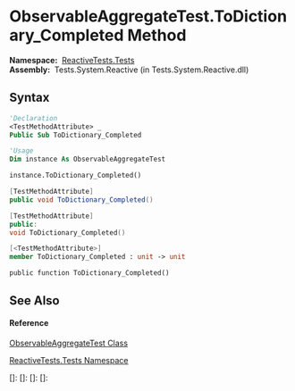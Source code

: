 # ObservableAggregateTest.ToDictionary\_Completed Method

**Namespace:**  [ReactiveTests.Tests](ReactiveTests.Tests\ReactiveTests.Tests.md)  
**Assembly:**  Tests.System.Reactive (in Tests.System.Reactive.dll)

## Syntax

```vb
'Declaration
<TestMethodAttribute> _
Public Sub ToDictionary_Completed
```

```vb
'Usage
Dim instance As ObservableAggregateTest

instance.ToDictionary_Completed()
```

```csharp
[TestMethodAttribute]
public void ToDictionary_Completed()
```

```c++
[TestMethodAttribute]
public:
void ToDictionary_Completed()
```

```fsharp
[<TestMethodAttribute>]
member ToDictionary_Completed : unit -> unit 
```

```jscript
public function ToDictionary_Completed()
```

## See Also

#### Reference

[ObservableAggregateTest Class](ObservableAggregateTest\ObservableAggregateTest.md)

[ReactiveTests.Tests Namespace](ReactiveTests.Tests\ReactiveTests.Tests.md)

[]: 
[]: 
[]: 
[]: 